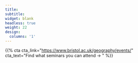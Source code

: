 ```yaml
---
title:
subtitle:
widget: blank
headless: true
weight: 22
design:
  columns: '1'
---
```



{{% cta cta_link="https://www.bristol.ac.uk/geography/events/" cta_text="Find what seminars you can attend → " %}}
